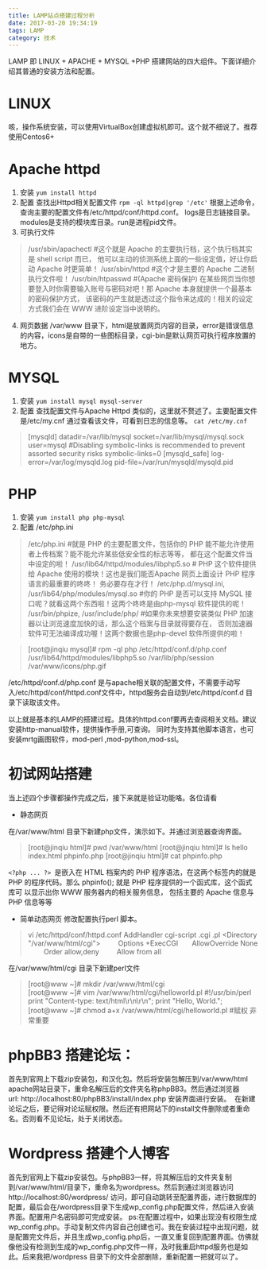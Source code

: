 ```yaml
---
title: LAMP站点搭建过程分析
date: 2017-03-20 19:34:19
tags: LAMP
category: 技术 
---
```

LAMP 即 LINUX + APACHE + MYSQL +PHP 搭建网站的四大组件。下面详细介绍其普通的安装方法和配置。

# LINUX 
咳，操作系统安装，可以使用VirtualBox创建虚拟机即可。这个就不细说了。推荐使用Centos6+

# Apache httpd  
1. 安装
`yum install httpd`
2. 配置
查找出Httpd相关配置文件 `rpm -ql httpd|grep '/etc'`
根据上述命令，查询主要的配置文件有/etc/httpd/conf/httpd.conf。 logs是日志链接目录。modules是支持的模块库目录。run是进程pid文件。
3. 可执行文件
>/usr/sbin/apachectl  #这个就是 Apache 的主要执行档，这个执行档其实是 shell script 而已， 他可以主动的侦测系统上面的一些设定值，好让你启动 Apache 时更简单！
/usr/sbin/httpd     #这个才是主要的 Apache 二进制执行文件啦！
/usr/bin/htpasswd   #(Apache 密码保护) 在某些网页当你想要登入时你需要输入账号与密码对吧！那 Apache 本身就提供一个最基本的密码保护方式， 该密码的产生就是透过这个指令来达成的！相关的设定方式我们会在 WWW 进阶设定当中说明的。
4. 网页数据
/var/www 目录下，html是放置网页内容的目录，error是错误信息的内容，icons是自带的一些图标目录，cgi-bin是默认网页可执行程序放置的地方。

<!-- more -->

# MYSQL   
1. 安装 
`yum install mysql mysql-server`
2. 配置 
查找配置文件与Apache Httpd 类似的，这里就不赘述了。主要配置文件是/etc/my.cnf 通过查看该文件，可看到日志的信息等。
`cat /etc/my.cnf `
>[mysqld]
datadir=/var/lib/mysql
socket=/var/lib/mysql/mysql.sock
user=mysql
#Disabling symbolic-links is recommended to prevent assorted security risks
symbolic-links=0
[mysqld_safe]
log-error=/var/log/mysqld.log
pid-file=/var/run/mysqld/mysqld.pid

# PHP 
1. 安装 
`yum install php php-mysql`
2. 配置
/etc/php.ini
>/etc/php.ini #就是 PHP 的主要配置文件，包括你的 PHP 能不能允许使用者上传档案？能不能允许某些低安全性的标志等等， 都在这个配置文件当中设定的啦！
/usr/lib64/httpd/modules/libphp5.so # PHP 这个软件提供给 Apache 使用的模块！这也是我们能否Apache 网页上面设计 PHP 程序语言的最重要的咚咚！ 务必要存在才行！
/etc/php.d/mysql.ini, /usr/lib64/php/modules/mysql.so #你的 PHP 是否可以支持 MySQL 接口呢？就看这两个东西啦！这两个咚咚是由php-mysql 软件提供的呢！
/usr/bin/phpize, /usr/include/php/ #如果你未来想要安装类似 PHP 加速器以让浏览速度加快的话，那么这个档案与目录就得要存在， 否则加速器软件可无法编译成功喔！这两个数据也是php-devel 软件所提供的啦！

>[root@jinqiu mysql]# rpm -ql php
/etc/httpd/conf.d/php.conf
/usr/lib64/httpd/modules/libphp5.so
/var/lib/php/session
/var/www/icons/php.gif  

/etc/httpd/conf.d/php.conf 是与apache相关联的配置文件，不需要手动写入/etc/httpd/conf/httpd.conf文件中，httpd服务会自动到/etc/httpd/conf.d 目录下读取该文件。

以上就是基本的LAMP的搭建过程。具体的httpd.conf要再去查阅相关文档。建议安装http-manual软件，提供操作手册,可查询。
同时为支持其他脚本语言，也可安装mrtg画图软件，mod-perl ,mod-python,mod-ssl。

# 初试网站搭建
当上述四个步骤都操作完成之后，接下来就是验证功能咯。各位请看
* 静态网页   

在/var/www/html 目录下新建php文件，演示如下。并通过浏览器查询界面。
>[root@jinqiu html]# pwd
/var/www/html
[root@jinqiu html]# ls
hello  index.html  phpinfo.php
[root@jinqiu html]# cat phpinfo.php 
<?php phpinfo(); ?>

`<?php ... ?> `是嵌入在 HTML 档案内的 PHP 程序语法，在这两个标签内的就是 PHP 的程序代码。那么 phpinfo(); 就是 PHP 程序提供的一个函式库，这个函式库可 以显示出你 WWW 服务器内的相关服务信息， 包括主要的 Apache 信息与 PHP 信息等等  
* 简单动态网页
修改配置执行perl 脚本。
>vi /etc/httpd/conf/httpd.conf
AddHandler cgi-script .cgi .pl
<Directory "/var/www/html/cgi">
        Options +ExecCGI
        AllowOverride None
        Order allow,deny
        Allow from all
</Directory>


在/var/www/html/cgi 目录下新建perl文件
>[root@www ~]# mkdir /var/www/html/cgi  
[root@www ~]# vim /var/www/html/cgi/helloworld.pl
#!/usr/bin/perl
print "Content-type: text/html\r\n\r\n";
print "Hello, World.";
[root@www ~]# chmod a+x /var/www/html/cgi/helloworld.pl  #赋权 非常重要



# phpBB3 搭建论坛：
首先到官网上下载zip安装包，和汉化包。然后将安装包解压到/var/www/html apache网站目录下，重命名解压后的文件夹名称phpBB3。然后通过浏览器url: http://localhost:80/phpBB3/install/index.php 安装界面进行安装。 
在新建论坛之后，要记得对论坛赋权限。然后还有把网站下的install文件删除或者重命名。否则看不见论坛，处于关闭状态。

# Wordpress 搭建个人博客
首先到官网上下载zip安装包。与phpBB3一样，将其解压后的文件夹复制到/var/www/html/目录下，重命名为wordpress。然后到通过浏览器访问http://localhost:80/wordpress/ 访问，即可自动跳转至配置界面，进行数据库的配置，最后会在/wordpress目录下生成wp_config.php配置文件，然后进入安装界面。配置用户名密码即可完成安装。
ps:在配置过程中，如果出现没有权限生成wp_config.php。手动复制文件内容自己创建也可。我在安装过程中出现问题，就是配置完文件后，并且生成wp_config.php后，一直又重复回到配置界面。仿佛就像他没有检测到生成的wp_config.php文件一样，及时我重启httpd服务也是如此。后来我把/wordpress 目录下的文件全部删除，重新配置一把就可以了。
